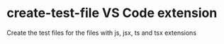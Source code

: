 # create-test-file VS Code extension

Create the test files for the files with js, jsx, ts and tsx extensions
